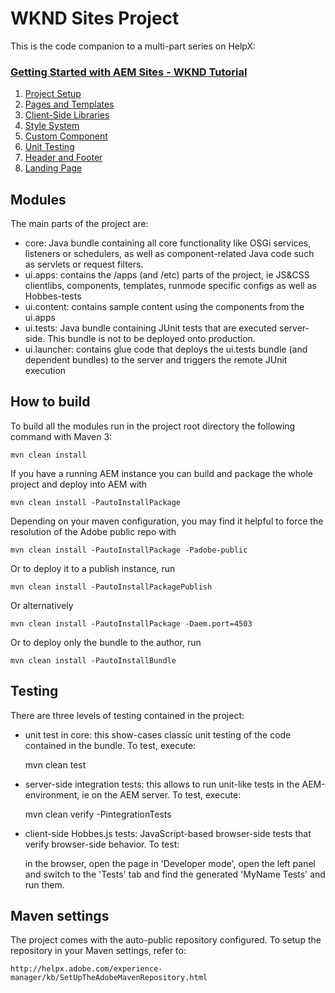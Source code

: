# WKND Sites Project

This is the code companion to a multi-part series on HelpX:

### [Getting Started with AEM Sites - WKND Tutorial](https://docs.adobe.com/content/help/en/experience-manager-learn/getting-started-wknd-tutorial-develop/overview.html)

1. [Project Setup](https://docs.adobe.com/content/help/en/experience-manager-learn/getting-started-wknd-tutorial-develop/project-setup.html)
2. [Pages and Templates](https://docs.adobe.com/content/help/en/experience-manager-learn/getting-started-wknd-tutorial-develop/pages-templates.html)
3. [Client-Side Libraries](https://docs.adobe.com/content/help/en/experience-manager-learn/getting-started-wknd-tutorial-develop/client-side-libraries.html)
4. [Style System](https://docs.adobe.com/content/help/en/experience-manager-learn/getting-started-wknd-tutorial-develop/style-system.html)
5. [Custom Component](https://docs.adobe.com/content/help/en/experience-manager-learn/getting-started-wknd-tutorial-develop/custom-component.html)
6. [Unit Testing](https://docs.adobe.com/content/help/en/experience-manager-learn/getting-started-wknd-tutorial-develop/unit-testing.html)
7. [Header and Footer](https://docs.adobe.com/content/help/en/experience-manager-learn/getting-started-wknd-tutorial-develop/header-footer.html)
8. [Landing Page](https://docs.adobe.com/content/help/en/experience-manager-learn/getting-started-wknd-tutorial-develop/landing-page.html)

## Modules

The main parts of the project are:

* core: Java bundle containing all core functionality like OSGi services, listeners or schedulers, as well as component-related Java code such as servlets or request filters.
* ui.apps: contains the /apps (and /etc) parts of the project, ie JS&CSS clientlibs, components, templates, runmode specific configs as well as Hobbes-tests
* ui.content: contains sample content using the components from the ui.apps
* ui.tests: Java bundle containing JUnit tests that are executed server-side. This bundle is not to be deployed onto production.
* ui.launcher: contains glue code that deploys the ui.tests bundle (and dependent bundles) to the server and triggers the remote JUnit execution

## How to build

To build all the modules run in the project root directory the following command with Maven 3:

    mvn clean install

If you have a running AEM instance you can build and package the whole project and deploy into AEM with  

    mvn clean install -PautoInstallPackage

Depending on your maven configuration, you may find it helpful to force the resolution of the Adobe public repo with

    mvn clean install -PautoInstallPackage -Padobe-public
    
Or to deploy it to a publish instance, run

    mvn clean install -PautoInstallPackagePublish
    
Or alternatively

    mvn clean install -PautoInstallPackage -Daem.port=4503

Or to deploy only the bundle to the author, run

    mvn clean install -PautoInstallBundle

## Testing

There are three levels of testing contained in the project:

* unit test in core: this show-cases classic unit testing of the code contained in the bundle. To test, execute:

    mvn clean test

* server-side integration tests: this allows to run unit-like tests in the AEM-environment, ie on the AEM server. To test, execute:

    mvn clean verify -PintegrationTests

* client-side Hobbes.js tests: JavaScript-based browser-side tests that verify browser-side behavior. To test:

    in the browser, open the page in 'Developer mode', open the left panel and switch to the 'Tests' tab and find the generated 'MyName Tests' and run them.


## Maven settings

The project comes with the auto-public repository configured. To setup the repository in your Maven settings, refer to:

    http://helpx.adobe.com/experience-manager/kb/SetUpTheAdobeMavenRepository.html
